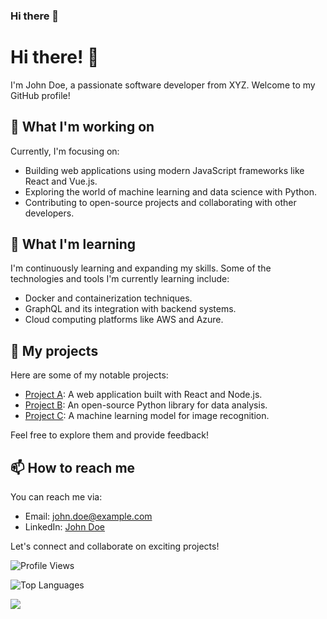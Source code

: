### Hi there 👋

<!--
**Znull-1220/Znull-1220** is a ✨ _special_ ✨ repository because its `README.md` (this file) appears on your GitHub profile.

Here are some ideas to get you started:

- 🔭 I’m currently working on ...
- 🌱 I’m currently learning ...
- 👯 I’m looking to collaborate on ...
- 🤔 I’m looking for help with ...
- 💬 Ask me about ...
- 📫 How to reach me: ...
- 😄 Pronouns: ...
- ⚡ Fun fact: ...
-->

# Hi there! 👋

I'm John Doe, a passionate software developer from XYZ. Welcome to my GitHub profile!

## 🔭 What I'm working on

Currently, I'm focusing on:

- Building web applications using modern JavaScript frameworks like React and Vue.js.
- Exploring the world of machine learning and data science with Python.
- Contributing to open-source projects and collaborating with other developers.

## 🌱 What I'm learning

I'm continuously learning and expanding my skills. Some of the technologies and tools I'm currently learning include:

- Docker and containerization techniques.
- GraphQL and its integration with backend systems.
- Cloud computing platforms like AWS and Azure.

## 💼 My projects

Here are some of my notable projects:

- [Project A](https://github.com/user/project-a): A web application built with React and Node.js.
- [Project B](https://github.com/user/project-b): An open-source Python library for data analysis.
- [Project C](https://github.com/user/project-c): A machine learning model for image recognition.

Feel free to explore them and provide feedback!

## 📫 How to reach me

You can reach me via:

- Email: john.doe@example.com
- LinkedIn: [John Doe](https://www.linkedin.com/in/johndoe/)

Let's connect and collaborate on exciting projects!

![Profile Views](https://komarev.com/ghpvc/?username=Znull-1220)

![Top Languages](https://github-readme-stats.vercel.app/api/top-langs/?username=Znull-1220&layout=compact)

![](https://github-readme-stats.vercel.app/api?username=Znull-1220&theme=radical)
